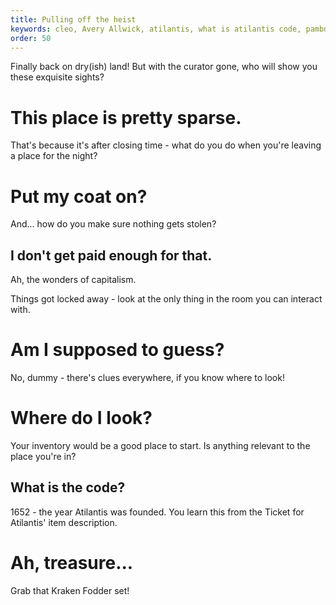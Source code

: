 ```yaml
---
title: Pulling off the heist
keywords: cleo, Avery Allwick, atilantis, what is atilantis code, pambo island, A Coin on Pambo Island, how to get kraken fodder set
order: 50
---
```


Finally back on dry(ish) land! But with the curator gone, who will show you these exquisite sights?

# This place is pretty sparse.
That's because it's after closing time - what do you do when you're leaving a place for the night?

# Put my coat on?
And... how do you make sure nothing gets stolen?

## I don't get paid enough for that.
Ah, the wonders of capitalism.

Things got locked away - look at the only thing in the room you can interact with.

# Am I supposed to guess?
No, dummy - there's clues everywhere, if you know where to look!

# Where do I look?
Your inventory would be a good place to start. Is anything relevant to the place you're in?

## What is the code?
1652 - the year Atilantis was founded. You learn this from the Ticket for Atilantis' item description.

# Ah, treasure...
Grab that Kraken Fodder set!
